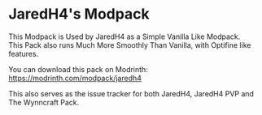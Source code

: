 <h1><strong>JaredH4's Modpack</strong><br></h1>

This Modpack is Used by JaredH4 as a Simple Vanilla Like Modpack.<br>
This Pack also runs Much More Smoothly Than Vanilla, with Optifine like features.<br>

You can download this pack on Modrinth: https://modrinth.com/modpack/jaredh4

This also serves as the issue tracker for both JaredH4, JaredH4 PVP and The Wynncraft Pack.
